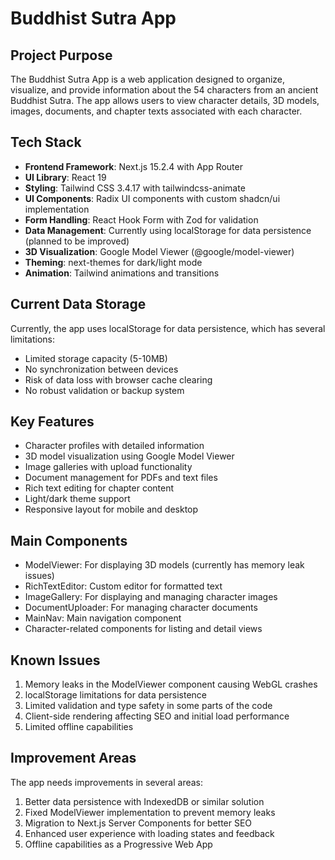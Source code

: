 # Buddhist Sutra App

## Project Purpose
The Buddhist Sutra App is a web application designed to organize, visualize, and provide information about the 54 characters from an ancient Buddhist Sutra. The app allows users to view character details, 3D models, images, documents, and chapter texts associated with each character.

## Tech Stack
- **Frontend Framework**: Next.js 15.2.4 with App Router
- **UI Library**: React 19
- **Styling**: Tailwind CSS 3.4.17 with tailwindcss-animate
- **UI Components**: Radix UI components with custom shadcn/ui implementation
- **Form Handling**: React Hook Form with Zod for validation
- **Data Management**: Currently using localStorage for data persistence (planned to be improved)
- **3D Visualization**: Google Model Viewer (@google/model-viewer)
- **Theming**: next-themes for dark/light mode
- **Animation**: Tailwind animations and transitions

## Current Data Storage
Currently, the app uses localStorage for data persistence, which has several limitations:
- Limited storage capacity (5-10MB)
- No synchronization between devices
- Risk of data loss with browser cache clearing
- No robust validation or backup system

## Key Features
- Character profiles with detailed information
- 3D model visualization using Google Model Viewer
- Image galleries with upload functionality
- Document management for PDFs and text files
- Rich text editing for chapter content
- Light/dark theme support
- Responsive layout for mobile and desktop

## Main Components
- ModelViewer: For displaying 3D models (currently has memory leak issues)
- RichTextEditor: Custom editor for formatted text
- ImageGallery: For displaying and managing character images
- DocumentUploader: For managing character documents
- MainNav: Main navigation component
- Character-related components for listing and detail views

## Known Issues
1. Memory leaks in the ModelViewer component causing WebGL crashes
2. localStorage limitations for data persistence
3. Limited validation and type safety in some parts of the code
4. Client-side rendering affecting SEO and initial load performance
5. Limited offline capabilities

## Improvement Areas
The app needs improvements in several areas:
1. Better data persistence with IndexedDB or similar solution
2. Fixed ModelViewer implementation to prevent memory leaks
3. Migration to Next.js Server Components for better SEO
4. Enhanced user experience with loading states and feedback
5. Offline capabilities as a Progressive Web App